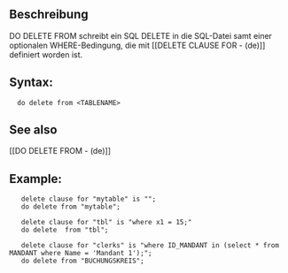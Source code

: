 ## Beschreibung

DO DELETE FROM schreibt ein SQL DELETE in die SQL-Datei samt einer optionalen WHERE-Bedingung, die mit [[DELETE CLAUSE FOR - (de)]] definiert worden ist.

## Syntax:

```
  do delete from <TABLENAME> 
```
## See also
   [[DO DELETE FROM - (de)]]

## Example:

```
   delete clause for "mytable" is "";
   do delete from "mytable";

   delete clause for "tbl" is "where x1 = 15;"
   do delete  from "tbl";

   delete clause for "clerks" is "where ID_MANDANT in (select * from MANDANT where Name = 'Mandant 1');";
   do delete from "BUCHUNGSKREIS";
```

